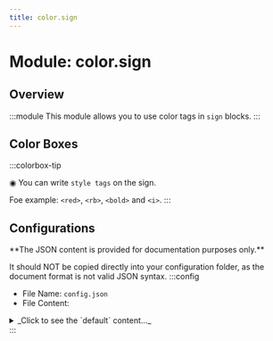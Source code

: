 ```yaml
---
title: color.sign
---
```



# Module: color.sign

## Overview
:::module
  This module allows you to use color tags in `sign` blocks.
:::
## Color Boxes

:::colorbox-tip

  ◉ You can write `style tags` on the sign.
  
  Foe example: `<red>`, `<rb>`, `<bold>` and `<i>`.
:::

## Configurations
<Admonition type="warning" icon="" title="">
**The JSON content is provided for documentation purposes only.**

It should NOT be copied directly into your configuration folder, as the document format is not valid JSON syntax.
</Admonition>
:::config
- File Name: `config.json`
- File Content: 
<details>

<summary>_Click to see the `default` content..._</summary>

```json showLineNumbers title="config/fuji/modules/color/sign/config.json"
{
  /* By default, any player can use `all style tags`.
  Enable this option requires the player to has `corresponding permission` to use that `style tag`.
  
  For example, to use `<red>` tag, requires `fuji.style.sign.red` permission. */
  "requires_corresponding_permission_to_use_style_tag": false
}
```
</details>
:::

